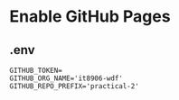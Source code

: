 # Enable GitHub Pages

## .env

```
GITHUB_TOKEN=
GITHUB_ORG_NAME='it8906-wdf'
GITHUB_REPO_PREFIX='practical-2'
```